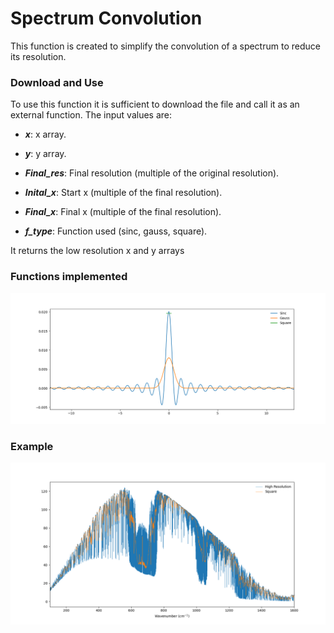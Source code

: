 # Spectrum Convolution
This function is created to simplify the convolution of a spectrum to reduce its resolution.

### Download and Use
To use this function it is sufficient to download the file and call it as an external function.
The input values are:
* ***x***: x array.

* ***y***: y array.

* ***Final_res***: Final resolution (multiple of the original resolution).

* ***Inital_x***: Start x (multiple of the final resolution).

* ***Final_x***: Final x (multiple of the final resolution).

* ***f_type***: Function used (sinc, gauss, square).

It returns the low resolution x and y arrays


### Functions implemented
![alt text](https://github.com/Michele231/Spe_py_convolution/blob/main/figures/func.png "Functions implemented")

### Example
![alt text](https://github.com/Michele231/Spe_py_convolution/blob/main/figures/Rad.png "Convolution with a Square Function")
